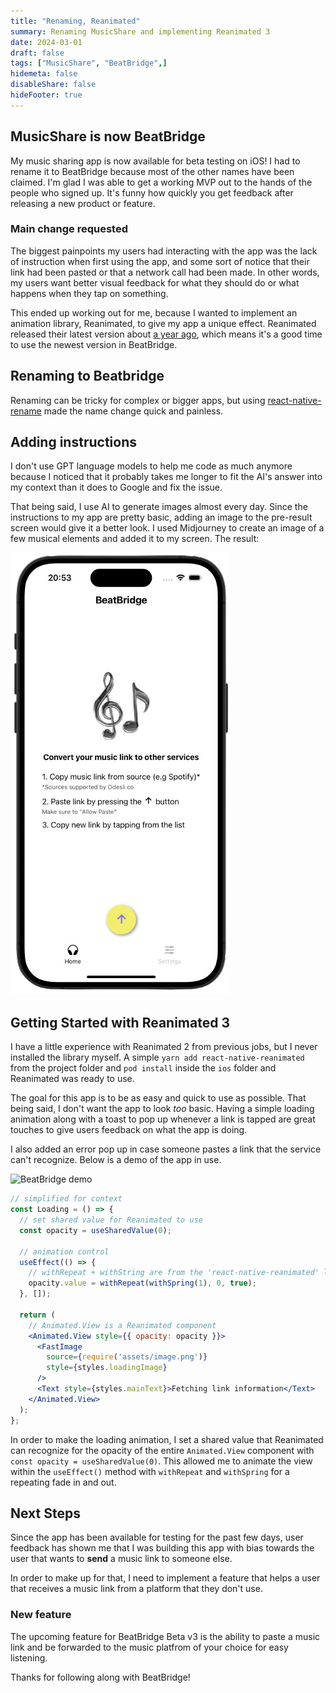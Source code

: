 ```yaml
---
title: "Renaming, Reanimated"
summary: Renaming MusicShare and implementing Reanimated 3
date: 2024-03-01
draft: false
tags: ["MusicShare", "BeatBridge",]
hidemeta: false
disableShare: false
hideFooter: true
---
```


## MusicShare is now BeatBridge

My music sharing app is now available for beta testing on iOS! I had to rename it to BeatBridge because most of the other names have been claimed. I'm glad I was able to get a working MVP out to the hands of the people who signed up. It's funny how quickly you get feedback after releasing a new product or feature.

### Main change requested

The biggest painpoints my users had interacting with the app was the lack of instruction when first using the app, and some sort of notice that their link had been pasted or that a network call had been made. In other words, my users want better visual feedback for what they should do or what happens when they tap on something.

This ended up working out for me, because I wanted to implement an animation library, Reanimated, to give my app a unique effect. Reanimated released their latest version about [a year ago](https://blog.swmansion.com/releasing-reanimated-3-0-17fab4cb2394), which means it's a good time to use the newest version in BeatBridge.

## Renaming to Beatbridge

Renaming can be tricky for complex or bigger apps, but using [react-native-rename](https://github.com/junedomingo/react-native-rename) made the name change quick and painless.

## Adding instructions

I don't use GPT language models to help me code as much anymore because I noticed that it probably takes me longer to fit the AI's answer into my context than it does to Google and fix the issue.

That being said, I use AI to generate images almost every day. Since the instructions to my app are pretty basic, adding an image to the pre-result screen would give it a better look. I used Midjourney to create an image of a few musical elements and added it to my screen. The result:

![instructions-preview](assets/instructions-preview.png)

## Getting Started with Reanimated 3

I have a little experience with Reanimated 2 from previous jobs, but I never installed the library myself. A simple `yarn add react-native-reanimated` from the project folder and `pod install` inside the `ios` folder and Reanimated was ready to use.

The goal for this app is to be as easy and quick to use as possible. That being said, I don't want the app to look *too* basic. Having a simple loading animation along with a toast to pop up whenever a link is tapped are great touches to give users feedback on what the app is doing.

I also added an error pop up in case someone pastes a link that the service can't recognize.  Below is a demo of the app in use.

![BeatBridge demo](assets/beatbridge_demo.GIF)

```jsx
// simplified for context
const Loading = () => {
  // set shared value for Reanimated to use
  const opacity = useSharedValue(0);

  // animation control
  useEffect(() => {
    // withRepeat + withString are from the 'react-native-reanimated' lib
    opacity.value = withRepeat(withSpring(1), 0, true);
  }, []);

  return (
    // Animated.View is a Reanimated component
    <Animated.View style={{ opacity: opacity }}>
      <FastImage
        source={require('assets/image.png')}
        style={styles.loadingImage}
      />
      <Text style={styles.mainText}>Fetching link information</Text>
    </Animated.View>
  );
};
```

In order to make the loading animation, I set a shared value that Reanimated can recognize for the opacity of the entire `Animated.View` component with `const opacity = useSharedValue(0)`. This allowed me to animate the view within the `useEffect()` method with `withRepeat` and `withSpring` for a repeating fade in and out.

## Next Steps

Since the app has been available for testing for the past few days, user feedback has shown me that I was building this app with bias towards the user that wants to **send** a music link to someone else.

In order to make up for that, I need to implement a feature that helps a user that receives a music link from a platform that they don't use.

### New feature

The upcoming feature for BeatBridge Beta v3 is the ability to paste a music link and be forwarded to the music platfrom of your choice for easy listening.

Thanks for following along with BeatBridge!